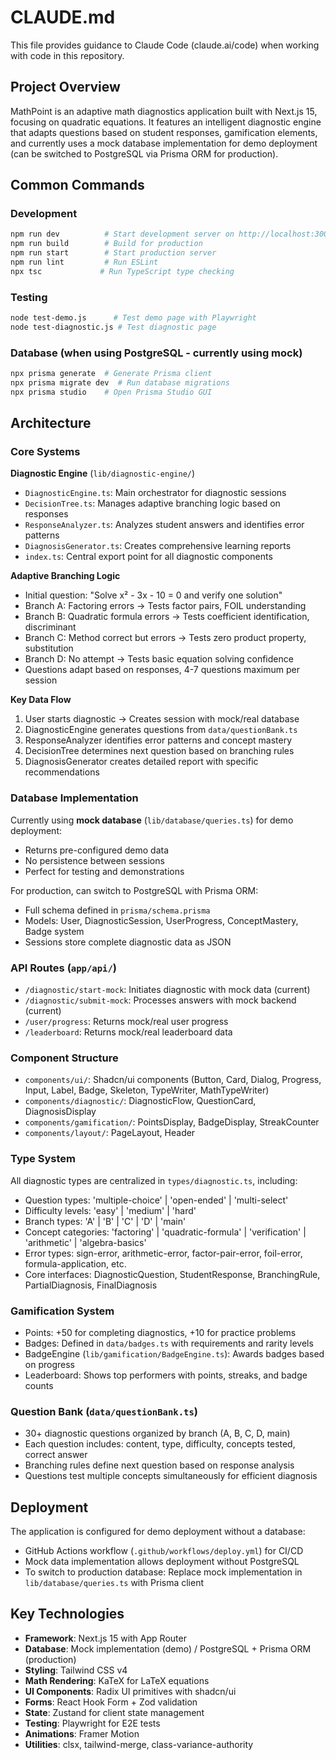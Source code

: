 # CLAUDE.md

This file provides guidance to Claude Code (claude.ai/code) when working with code in this repository.

## Project Overview

MathPoint is an adaptive math diagnostics application built with Next.js 15, focusing on quadratic equations. It features an intelligent diagnostic engine that adapts questions based on student responses, gamification elements, and currently uses a mock database implementation for demo deployment (can be switched to PostgreSQL via Prisma ORM for production).

## Common Commands

### Development
```bash
npm run dev          # Start development server on http://localhost:3000
npm run build        # Build for production
npm run start        # Start production server
npm run lint         # Run ESLint
npx tsc             # Run TypeScript type checking
```

### Testing
```bash
node test-demo.js      # Test demo page with Playwright
node test-diagnostic.js # Test diagnostic page
```

### Database (when using PostgreSQL - currently using mock)
```bash
npx prisma generate  # Generate Prisma client
npx prisma migrate dev  # Run database migrations
npx prisma studio    # Open Prisma Studio GUI
```

## Architecture

### Core Systems

**Diagnostic Engine** (`lib/diagnostic-engine/`)
- `DiagnosticEngine.ts`: Main orchestrator for diagnostic sessions
- `DecisionTree.ts`: Manages adaptive branching logic based on responses
- `ResponseAnalyzer.ts`: Analyzes student answers and identifies error patterns
- `DiagnosisGenerator.ts`: Creates comprehensive learning reports
- `index.ts`: Central export point for all diagnostic components

**Adaptive Branching Logic**
- Initial question: "Solve x² - 3x - 10 = 0 and verify one solution"
- Branch A: Factoring errors → Tests factor pairs, FOIL understanding
- Branch B: Quadratic formula errors → Tests coefficient identification, discriminant
- Branch C: Method correct but errors → Tests zero product property, substitution
- Branch D: No attempt → Tests basic equation solving confidence
- Questions adapt based on responses, 4-7 questions maximum per session

**Key Data Flow**
1. User starts diagnostic → Creates session with mock/real database
2. DiagnosticEngine generates questions from `data/questionBank.ts`
3. ResponseAnalyzer identifies error patterns and concept mastery
4. DecisionTree determines next question based on branching rules
5. DiagnosisGenerator creates detailed report with specific recommendations

### Database Implementation

Currently using **mock database** (`lib/database/queries.ts`) for demo deployment:
- Returns pre-configured demo data
- No persistence between sessions
- Perfect for testing and demonstrations

For production, can switch to PostgreSQL with Prisma ORM:
- Full schema defined in `prisma/schema.prisma`
- Models: User, DiagnosticSession, UserProgress, ConceptMastery, Badge system
- Sessions store complete diagnostic data as JSON

### API Routes (`app/api/`)
- `/diagnostic/start-mock`: Initiates diagnostic with mock data (current)
- `/diagnostic/submit-mock`: Processes answers with mock backend (current)
- `/user/progress`: Returns mock/real user progress
- `/leaderboard`: Returns mock/real leaderboard data

### Component Structure
- `components/ui/`: Shadcn/ui components (Button, Card, Dialog, Progress, Input, Label, Badge, Skeleton, TypeWriter, MathTypeWriter)
- `components/diagnostic/`: DiagnosticFlow, QuestionCard, DiagnosisDisplay
- `components/gamification/`: PointsDisplay, BadgeDisplay, StreakCounter
- `components/layout/`: PageLayout, Header

### Type System
All diagnostic types are centralized in `types/diagnostic.ts`, including:
- Question types: 'multiple-choice' | 'open-ended' | 'multi-select'
- Difficulty levels: 'easy' | 'medium' | 'hard'
- Branch types: 'A' | 'B' | 'C' | 'D' | 'main'
- Concept categories: 'factoring' | 'quadratic-formula' | 'verification' | 'arithmetic' | 'algebra-basics'
- Error types: sign-error, arithmetic-error, factor-pair-error, foil-error, formula-application, etc.
- Core interfaces: DiagnosticQuestion, StudentResponse, BranchingRule, PartialDiagnosis, FinalDiagnosis

### Gamification System
- Points: +50 for completing diagnostics, +10 for practice problems
- Badges: Defined in `data/badges.ts` with requirements and rarity levels
- BadgeEngine (`lib/gamification/BadgeEngine.ts`): Awards badges based on progress
- Leaderboard: Shows top performers with points, streaks, and badge counts

### Question Bank (`data/questionBank.ts`)
- 30+ diagnostic questions organized by branch (A, B, C, D, main)
- Each question includes: content, type, difficulty, concepts tested, correct answer
- Branching rules define next question based on response analysis
- Questions test multiple concepts simultaneously for efficient diagnosis

## Deployment

The application is configured for demo deployment without a database:
- GitHub Actions workflow (`.github/workflows/deploy.yml`) for CI/CD
- Mock data implementation allows deployment without PostgreSQL
- To switch to production database: Replace mock implementation in `lib/database/queries.ts` with Prisma client

## Key Technologies

- **Framework**: Next.js 15 with App Router
- **Database**: Mock implementation (demo) / PostgreSQL + Prisma ORM (production)
- **Styling**: Tailwind CSS v4
- **Math Rendering**: KaTeX for LaTeX equations
- **UI Components**: Radix UI primitives with shadcn/ui
- **Forms**: React Hook Form + Zod validation
- **State**: Zustand for client state management
- **Testing**: Playwright for E2E tests
- **Animations**: Framer Motion
- **Utilities**: clsx, tailwind-merge, class-variance-authority